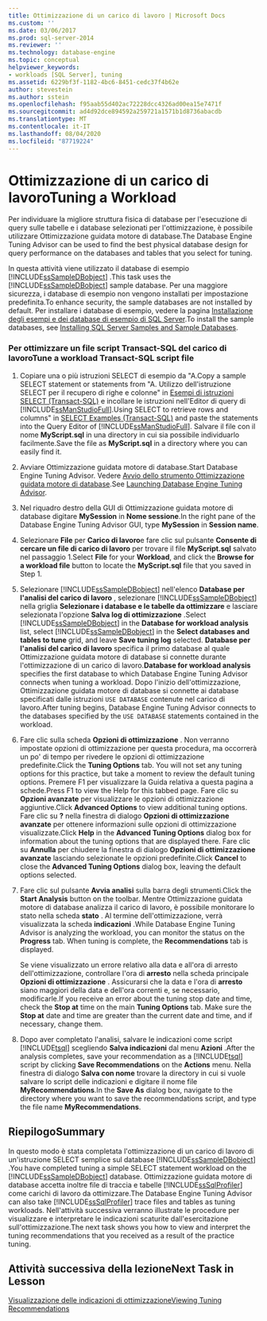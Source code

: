 ```yaml
---
title: Ottimizzazione di un carico di lavoro | Microsoft Docs
ms.custom: ''
ms.date: 03/06/2017
ms.prod: sql-server-2014
ms.reviewer: ''
ms.technology: database-engine
ms.topic: conceptual
helpviewer_keywords:
- workloads [SQL Server], tuning
ms.assetid: 6229bf3f-1182-4bc6-8451-cedc37f4b62e
author: stevestein
ms.author: sstein
ms.openlocfilehash: f95aab55d402ac72228dcc4326ad00ea15e7471f
ms.sourcegitcommit: ad4d92dce894592a259721a1571b1d8736abacdb
ms.translationtype: MT
ms.contentlocale: it-IT
ms.lasthandoff: 08/04/2020
ms.locfileid: "87719224"
---
```

# <a name="tuning-a-workload"></a><span data-ttu-id="23730-102">Ottimizzazione di un carico di lavoro</span><span class="sxs-lookup"><span data-stu-id="23730-102">Tuning a Workload</span></span>
  <span data-ttu-id="23730-103">Per individuare la migliore struttura fisica di database per l'esecuzione di query sulle tabelle e i database selezionati per l'ottimizzazione, è possibile utilizzare Ottimizzazione guidata motore di database.</span><span class="sxs-lookup"><span data-stu-id="23730-103">The Database Engine Tuning Advisor can be used to find the best physical database design for query performance on the databases and tables that you select for tuning.</span></span>  
  
 <span data-ttu-id="23730-104">In questa attività viene utilizzato il database di esempio [!INCLUDE[ssSampleDBobject](../../includes/sssampledbobject-md.md)] .</span><span class="sxs-lookup"><span data-stu-id="23730-104">This task uses the [!INCLUDE[ssSampleDBobject](../../includes/sssampledbobject-md.md)] sample database.</span></span> <span data-ttu-id="23730-105">Per una maggiore sicurezza, i database di esempio non vengono installati per impostazione predefinita.</span><span class="sxs-lookup"><span data-stu-id="23730-105">To enhance security, the sample databases are not installed by default.</span></span> <span data-ttu-id="23730-106">Per installare i database di esempio, vedere la pagina [Installazione degli esempi e dei database di esempio di SQL Server](http://sqlserversamples.codeplex.com).</span><span class="sxs-lookup"><span data-stu-id="23730-106">To install the sample databases, see [Installing SQL Server Samples and Sample Databases](http://sqlserversamples.codeplex.com).</span></span>  
  
### <a name="tune-a-workload-transact-sql-script-file"></a><span data-ttu-id="23730-107">Per ottimizzare un file script Transact-SQL del carico di lavoro</span><span class="sxs-lookup"><span data-stu-id="23730-107">Tune a workload Transact-SQL script file</span></span>  
  
1.  <span data-ttu-id="23730-108">Copiare una o più istruzioni SELECT di esempio da "A.</span><span class="sxs-lookup"><span data-stu-id="23730-108">Copy a sample SELECT statement or statements from "A.</span></span> <span data-ttu-id="23730-109">Utilizzo dell'istruzione SELECT per il recupero di righe e colonne" in [Esempi di istruzioni SELECT &#40;Transact-SQL&#41;](/sql/t-sql/queries/select-examples-transact-sql) e incollare le istruzioni nell'Editor di query di [!INCLUDE[ssManStudioFull](../../includes/ssmanstudiofull-md.md)].</span><span class="sxs-lookup"><span data-stu-id="23730-109">Using SELECT to retrieve rows and columns" in [SELECT Examples &#40;Transact-SQL&#41;](/sql/t-sql/queries/select-examples-transact-sql) and paste the statements into the Query Editor of [!INCLUDE[ssManStudioFull](../../includes/ssmanstudiofull-md.md)].</span></span> <span data-ttu-id="23730-110">Salvare il file con il nome **MyScript.sql** in una directory in cui sia possibile individuarlo facilmente.</span><span class="sxs-lookup"><span data-stu-id="23730-110">Save the file as **MyScript.sql** in a directory where you can easily find it.</span></span>  
  
2.  <span data-ttu-id="23730-111">Avviare Ottimizzazione guidata motore di database.</span><span class="sxs-lookup"><span data-stu-id="23730-111">Start Database Engine Tuning Advisor.</span></span> <span data-ttu-id="23730-112">Vedere [Avvio dello strumento Ottimizzazione guidata motore di database](../../relational-databases/performance/database-engine-tuning-advisor.md).</span><span class="sxs-lookup"><span data-stu-id="23730-112">See [Launching Database Engine Tuning Advisor](../../relational-databases/performance/database-engine-tuning-advisor.md).</span></span>  
  
3.  <span data-ttu-id="23730-113">Nel riquadro destro della GUI di Ottimizzazione guidata motore di database digitare **MySession** in **Nome sessione**.</span><span class="sxs-lookup"><span data-stu-id="23730-113">In the right pane of the Database Engine Tuning Advisor GUI, type **MySession** in **Session name**.</span></span>  
  
4.  <span data-ttu-id="23730-114">Selezionare **File** per **Carico di lavoro**e fare clic sul pulsante **Consente di cercare un file di carico di lavoro** per trovare il file **MyScript.sql** salvato nel passaggio 1.</span><span class="sxs-lookup"><span data-stu-id="23730-114">Select **File** for your **Workload**, and click the **Browse for a workload file** button to locate the **MyScript.sql** file that you saved in Step 1.</span></span>  
  
5.  <span data-ttu-id="23730-115">Selezionare [!INCLUDE[ssSampleDBobject](../../includes/sssampledbobject-md.md)] nell'elenco **Database per l'analisi del carico di lavoro** , selezionare [!INCLUDE[ssSampleDBobject](../../includes/sssampledbobject-md.md)] nella griglia **Selezionare i database e le tabelle da ottimizzare** e lasciare selezionata l'opzione **Salva log di ottimizzazione** .</span><span class="sxs-lookup"><span data-stu-id="23730-115">Select [!INCLUDE[ssSampleDBobject](../../includes/sssampledbobject-md.md)] in the **Database for workload analysis** list, select [!INCLUDE[ssSampleDBobject](../../includes/sssampledbobject-md.md)] in the **Select databases and tables to tune** grid, and leave **Save tuning log** selected.</span></span> <span data-ttu-id="23730-116">**Database per l'analisi del carico di lavoro** specifica il primo database al quale Ottimizzazione guidata motore di database si connette durante l'ottimizzazione di un carico di lavoro.</span><span class="sxs-lookup"><span data-stu-id="23730-116">**Database for workload analysis** specifies the first database to which Database Engine Tuning Advisor connects when tuning a workload.</span></span> <span data-ttu-id="23730-117">Dopo l'inizio dell'ottimizzazione, Ottimizzazione guidata motore di database si connette ai database specificati dalle istruzioni `USE DATABASE` contenute nel carico di lavoro.</span><span class="sxs-lookup"><span data-stu-id="23730-117">After tuning begins, Database Engine Tuning Advisor connects to the databases specified by the `USE DATABASE` statements contained in the workload.</span></span>  
  
6.  <span data-ttu-id="23730-118">Fare clic sulla scheda **Opzioni di ottimizzazione** . Non verranno impostate opzioni di ottimizzazione per questa procedura, ma occorrerà un po' di tempo per rivedere le opzioni di ottimizzazione predefinite.</span><span class="sxs-lookup"><span data-stu-id="23730-118">Click the **Tuning Options** tab. You will not set any tuning options for this practice, but take a moment to review the default tuning options.</span></span> <span data-ttu-id="23730-119">Premere F1 per visualizzare la Guida relativa a questa pagina a schede.</span><span class="sxs-lookup"><span data-stu-id="23730-119">Press F1 to view the Help for this tabbed page.</span></span> <span data-ttu-id="23730-120">Fare clic su **Opzioni avanzate** per visualizzare le opzioni di ottimizzazione aggiuntive.</span><span class="sxs-lookup"><span data-stu-id="23730-120">Click **Advanced Options** to view additional tuning options.</span></span> <span data-ttu-id="23730-121">Fare clic su **?** nella finestra di dialogo **Opzioni di ottimizzazione avanzate** per ottenere informazioni sulle opzioni di ottimizzazione visualizzate.</span><span class="sxs-lookup"><span data-stu-id="23730-121">Click **Help** in the **Advanced Tuning Options** dialog box for information about the tuning options that are displayed there.</span></span> <span data-ttu-id="23730-122">Fare clic su **Annulla** per chiudere la finestra di dialogo **Opzioni di ottimizzazione avanzate** lasciando selezionate le opzioni predefinite.</span><span class="sxs-lookup"><span data-stu-id="23730-122">Click **Cancel** to close the **Advanced Tuning Options** dialog box, leaving the default options selected.</span></span>  
  
7.  <span data-ttu-id="23730-123">Fare clic sul pulsante **Avvia analisi** sulla barra degli strumenti.</span><span class="sxs-lookup"><span data-stu-id="23730-123">Click the **Start Analysis** button on the toolbar.</span></span> <span data-ttu-id="23730-124">Mentre Ottimizzazione guidata motore di database analizza il carico di lavoro, è possibile monitorare lo stato nella scheda **stato** . Al termine dell'ottimizzazione, verrà visualizzata la scheda **indicazioni** .</span><span class="sxs-lookup"><span data-stu-id="23730-124">While Database Engine Tuning Advisor is analyzing the workload, you can monitor the status on the **Progress** tab. When tuning is complete, the **Recommendations** tab is displayed.</span></span>  
  
     <span data-ttu-id="23730-125">Se viene visualizzato un errore relativo alla data e all'ora di arresto dell'ottimizzazione, controllare l'ora di **arresto** nella scheda principale **Opzioni di ottimizzazione** . Assicurarsi che la data e l'ora di **arresto** siano maggiori della data e dell'ora correnti e, se necessario, modificarle.</span><span class="sxs-lookup"><span data-stu-id="23730-125">If you receive an error about the tuning stop date and time, check the **Stop at** time on the main **Tuning Options** tab. Make sure the **Stop at** date and time are greater than the current date and time, and if necessary, change them.</span></span>  
  
8.  <span data-ttu-id="23730-126">Dopo aver completato l'analisi, salvare le indicazioni come script [!INCLUDE[tsql](../../includes/tsql-md.md)] scegliendo **Salva indicazioni** dal menu **Azioni** .</span><span class="sxs-lookup"><span data-stu-id="23730-126">After the analysis completes, save your recommendation as a [!INCLUDE[tsql](../../includes/tsql-md.md)] script by clicking **Save Recommendations** on the **Actions** menu.</span></span> <span data-ttu-id="23730-127">Nella finestra di dialogo **Salva con nome** trovare la directory in cui si vuole salvare lo script delle indicazioni e digitare il nome file **MyRecommendations**.</span><span class="sxs-lookup"><span data-stu-id="23730-127">In the **Save As** dialog box, navigate to the directory where you want to save the recommendations script, and type the file name **MyRecommendations**.</span></span>  
  
## <a name="summary"></a><span data-ttu-id="23730-128">Riepilogo</span><span class="sxs-lookup"><span data-stu-id="23730-128">Summary</span></span>  
 <span data-ttu-id="23730-129">In questo modo è stata completata l'ottimizzazione di un carico di lavoro di un'istruzione SELECT semplice sul database [!INCLUDE[ssSampleDBobject](../../includes/sssampledbobject-md.md)] .</span><span class="sxs-lookup"><span data-stu-id="23730-129">You have completed tuning a simple SELECT statement workload on the [!INCLUDE[ssSampleDBobject](../../includes/sssampledbobject-md.md)] database.</span></span> <span data-ttu-id="23730-130">Ottimizzazione guidata motore di database accetta inoltre file di traccia e tabelle [!INCLUDE[ssSqlProfiler](../../includes/sssqlprofiler-md.md)] come carichi di lavoro da ottimizzare.</span><span class="sxs-lookup"><span data-stu-id="23730-130">The Database Engine Tuning Advisor can also take [!INCLUDE[ssSqlProfiler](../../includes/sssqlprofiler-md.md)] trace files and tables as tuning workloads.</span></span> <span data-ttu-id="23730-131">Nell'attività successiva verranno illustrate le procedure per visualizzare e interpretare le indicazioni scaturite dall'esercitazione sull'ottimizzazione.</span><span class="sxs-lookup"><span data-stu-id="23730-131">The next task shows you how to view and interpret the tuning recommendations that you received as a result of the practice tuning.</span></span>  
  
## <a name="next-task-in-lesson"></a><span data-ttu-id="23730-132">Attività successiva della lezione</span><span class="sxs-lookup"><span data-stu-id="23730-132">Next Task in Lesson</span></span>  
 [<span data-ttu-id="23730-133">Visualizzazione delle indicazioni di ottimizzazione</span><span class="sxs-lookup"><span data-stu-id="23730-133">Viewing Tuning Recommendations</span></span>](lesson-1-2-viewing-tuning-recommendations.md)  
  
  
